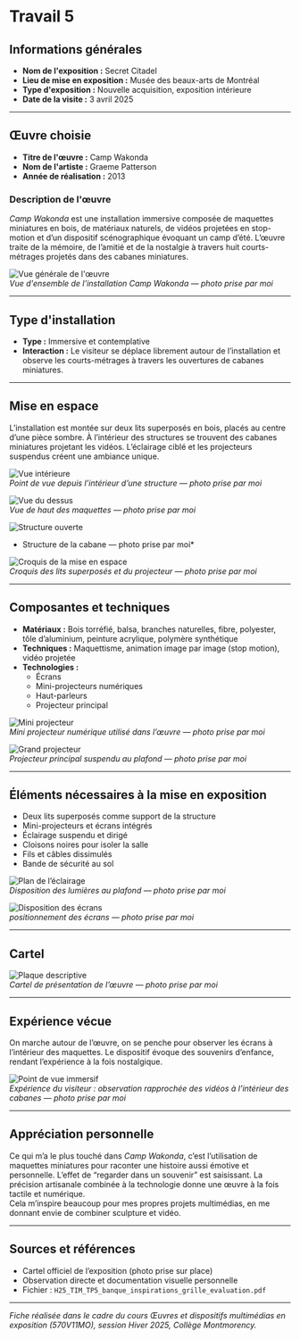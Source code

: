 # Travail 5

## Informations générales

- **Nom de l'exposition :** Secret Citadel  
- **Lieu de mise en exposition :** Musée des beaux-arts de Montréal  
- **Type d'exposition :** Nouvelle acquisition, exposition intérieure  
- **Date de la visite :** 3 avril 2025

---

## Œuvre choisie

- **Titre de l'œuvre :** Camp Wakonda  
- **Nom de l'artiste :** Graeme Patterson  
- **Année de réalisation :** 2013

### Description de l'œuvre

*Camp Wakonda* est une installation immersive composée de maquettes miniatures en bois, de matériaux naturels, de vidéos projetées en stop-motion et d’un dispositif scénographique évoquant un camp d’été. L’œuvre traite de la mémoire, de l’amitié et de la nostalgie à travers huit courts-métrages projetés dans des cabanes miniatures.

![Vue générale de l'œuvre](photos_MBAM/oeuvre_ensemble.jpeg)  
*Vue d'ensemble de l'installation Camp Wakonda — photo prise par moi*

---

## Type d'installation

- **Type :** Immersive et contemplative  
- **Interaction :** Le visiteur se déplace librement autour de l’installation et observe les courts-métrages à travers les ouvertures de cabanes miniatures.
---

## Mise en espace

L’installation est montée sur deux lits superposés en bois, placés au centre d’une pièce sombre. À l’intérieur des structures se trouvent des cabanes miniatures projetant les vidéos. L’éclairage ciblé et les projecteurs suspendus créent une ambiance unique.

![Vue intérieure](photos_MBAM/point_vue_interieur.jpeg)  
*Point de vue depuis l’intérieur d’une structure — photo prise par moi*

![Vue du dessus](photos_MBAM/point_vue_dessus.jpeg)  
*Vue de haut des maquettes — photo prise par moi*

![Structure ouverte](photos_MBAM/point_vue_structure.jpeg)  
* Structure de la cabane — photo prise par moi*

![Croquis de la mise en espace](photos_MBAM/croquis_mise_en_espace.png)  
*Croquis des lits superposés et du projecteur — photo prise par moi*

---

## Composantes et techniques

- **Matériaux :** Bois torréfié, balsa, branches naturelles, fibre, polyester, tôle d’aluminium, peinture acrylique, polymère synthétique  
- **Techniques :** Maquettisme, animation image par image (stop motion), vidéo projetée  
- **Technologies :**  
  - Écrans   
  - Mini-projecteurs numériques  
  - Haut-parleurs
  - Projecteur principal

![Mini projecteur](photos_MBAM/micro_projecteur.jpeg)  
*Mini projecteur numérique utilisé dans l’œuvre — photo prise par moi*

![Grand projecteur](photos_MBAM/grand_projecteur.jpeg)  
*Projecteur principal suspendu au plafond — photo prise par moi*

---

## Éléments nécessaires à la mise en exposition

- Deux lits superposés comme support de la structure  
- Mini-projecteurs et écrans intégrés  
- Éclairage suspendu et dirigé  
- Cloisons noires pour isoler la salle  
- Fils et câbles dissimulés  
- Bande de sécurité au sol

![Plan de l’éclairage](photos_MBAM/plan_eclairage.jpeg)  
*Disposition des lumières au plafond — photo prise par moi*

![Disposition des écrans](photos_MBAM/plan_tv.jpeg)  
*positionnement des écrans  — photo prise par moi*

---

## Cartel

![Plaque descriptive](photos_MBAM/plaque_info.jpeg)  
*Cartel de présentation de l’œuvre — photo prise par moi*

---

## Expérience vécue

On marche autour de l’œuvre, on se penche pour observer les écrans à l’intérieur des maquettes. Le dispositif évoque des souvenirs d’enfance, rendant l’expérience à la fois nostalgique.

![Point de vue immersif](photos_MBAM/point_vue_interieur.jpeg)  
*Expérience du visiteur : observation rapprochée des vidéos à l’intérieur des cabanes — photo prise par moi*

---

## Appréciation personnelle

Ce qui m’a le plus touché dans *Camp Wakonda*, c’est l’utilisation de maquettes miniatures pour raconter une histoire aussi émotive et personnelle. L’effet de “regarder dans un souvenir” est saisissant. La précision artisanale combinée à la technologie donne une œuvre à la fois tactile et numérique.  
Cela m’inspire beaucoup pour mes propres projets multimédias, en me donnant envie de combiner sculpture et vidéo.

---

## Sources et références

- Cartel officiel de l’exposition (photo prise sur place)  
- Observation directe et documentation visuelle personnelle  
- Fichier : `H25_TIM_TP5_banque_inspirations_grille_evaluation.pdf`

---

_Fiche réalisée dans le cadre du cours Œuvres et dispositifs multimédias en exposition (570V11MO), session Hiver 2025, Collège Montmorency._



